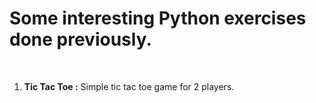 <h1> Some interesting Python exercises done previously.</h1>
 <br/>
<ol>
  <li><strong>Tic Tac Toe :</strong> Simple tic tac toe game for 2 players. </li>
 <ol>
